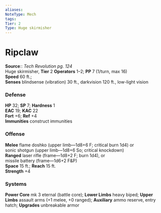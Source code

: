 ```yaml
---
aliases: 
NoteType: Mech
tags: 
Tier: 2
Type: Huge skirmisher
---
```


# Ripclaw

**Source**:: _Tech Revolution pg. 124_  
Huge skirmisher, **Tier** 2 
**Operators** 1–2; **PP** 7 (1/turn, max 16)  
**Speed** 60 ft.;  
**Senses** blindsense (vibration) 30 ft., darkvision 120 ft., low-light vision

### Defense

**HP** 32; **SP** 7; **Hardness** 1  
**EAC** 19; **KAC** 22  
**Fort** +6; **Ref** +4  
**Immunities** construct immunities

### Offense

**Melee** flame doshko (upper limb—1d8+6 F; critical burn 1d4) or  
sonic shotgun (upper limb—1d8+6 So; critical knockdown)  
**Ranged** laser rifle (frame—1d8+2 F; burn 1d4), or  
missile battery (frame—1d6+2 F&P)  
**Space** 15 ft.; **Reach** 15 ft.  
**Strength** +4

### Systems

**Power Core** mk 3 eternal (battle core); **Lower Limbs** heavy biped; **Upper Limbs** assault arms (+1 melee, +0 ranged); **Auxiliary** ammo reserve, entry hatch; **Upgrades** unbreakable armor
